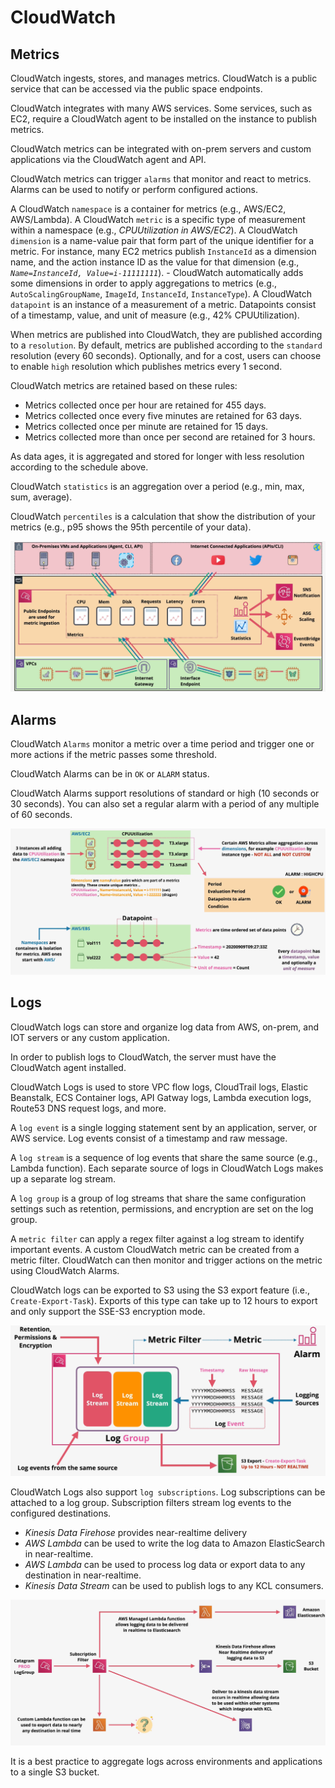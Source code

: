 # CloudWatch

## Metrics

CloudWatch ingests, stores, and manages metrics. CloudWatch is a public service that can be accessed via the public space endpoints.

CloudWatch integrates with many AWS services. Some services, such as EC2, require a CloudWatch agent to be installed on the instance to publish metrics.

CloudWatch metrics can be integrated with on-prem servers and custom applications via the CloudWatch agent and API.

CloudWatch metrics can trigger `alarms` that monitor and react to metrics. Alarms can be used to notify or perform configured actions.

A CloudWatch `namespace` is a container for metrics (e.g., AWS/EC2, AWS/Lambda).
A CloudWatch `metric` is a specific type of measurement within a namespace (e.g., *CPUUtilization in AWS/EC2*).
A CloudWatch `dimension` is a name-value pair that form part of the unique identifier for a metric. For instance, many EC2 metrics publish `InstanceId` as a dimension name, and the action instance ID as the value for that dimension (e.g., *`Name=InstanceId, Value=i-11111111`*).
    - CloudWatch automatically adds some dimensions in order to apply aggregations to metrics (e.g., `AutoScalingGroupName`, `ImageId`, `InstanceId`, `InstanceType`).
A CloudWatch `datapoint` is an instance of a measurement of a metric. Datapoints consist of a timestamp, value, and unit of measure (e.g., 42% CPUUtilization).

When metrics are published into CloudWatch, they are published according to a `resolution`. By default, metrics are published according to the `standard` resolution (every 60 seconds). Optionally, and for a cost, users can choose to enable `high` resolution which publishes metrics every 1 second.

CloudWatch metrics are retained based on these rules:
- Metrics collected once per hour are retained for 455 days.
- Metrics collected once every five minutes are retained for 63 days.
- Metrics collected once per minute are retained for 15 days.
- Metrics collected more than once per second are retained for 3 hours.

As data ages, it is aggregated and stored for longer with less resolution according to the schedule above.

CloudWatch `statistics` is an aggregation over a period (e.g., min, max, sum, average).

CloudWatch `percentiles` is a calculation that show the distribution of your metrics (e.g., p95 shows the 95th percentile of your data).

![CloudWatch](../static/images/cloudwatch_metrics.png)

## Alarms

CloudWatch `Alarms` monitor a metric over a time period and trigger one or more actions if the metric passes some threshold.

CloudWatch Alarms can be in `OK` or `ALARM` status.

CloudWatch Alarms support resolutions of standard or high (10 seconds or 30 seconds). You can also set a regular alarm with a period of any multiple of 60 seconds.

![CloudWatch Metrics and Alarms](../static/images/cloudwatch_alarms.png)

## Logs

CloudWatch logs can store and organize log data from AWS, on-prem, and IOT servers or any custom application.

In order to publish logs to CloudWatch, the server must have the CloudWatch agent installed.

CloudWatch Logs is used to store VPC flow logs, CloudTrail logs, Elastic Beanstalk, ECS Container logs, API Gatway logs, Lambda execution logs, Route53 DNS request logs, and more.

A `log event` is a single logging statement sent by an application, server, or AWS service. Log events consist of a timestamp and raw message.

A `log stream` is a sequence of log events that share the same source (e.g., Lambda function). Each separate source of logs in CloudWatch Logs makes up a separate log stream.

A `log group` is a group of log streams that share the same configuration settings such as retention, permissions, and encryption are set on the log group.

A `metric filter` can apply a regex filter against a log stream to identify important events. A custom CloudWatch metric can be created from a metric filter. CloudWatch can then monitor and trigger actions on the metric using CloudWatch Alarms.

CloudWatch logs can be exported to S3 using the S3 export feature (i.e., `Create-Export-Task`). Exports of this type can take up to 12 hours to export and only support the SSE-S3 encryption mode.

![CloudWatch Logs](../static/images/cloudwatch_log.png)

CloudWatch Logs also support `log subscriptions`. Log subscriptions can be attached to a log group. Subscription filters stream log events to the configured destinations.
- *Kinesis Data Firehose* provides near-realtime delivery
- *AWS Lambda* can be used to write the log data to Amazon ElasticSearch in near-realtime.
- *AWS Lambda* can be used to process log data or export data to any destination in near-realtime.
- *Kinesis Data Stream* can be used to publish logs to any KCL consumers.

![CloudWatch Log Subscriptions](../static/images/cloudwatch_subscriptions.png)

It is a best practice to aggregate logs across environments and applications to a single S3 bucket.